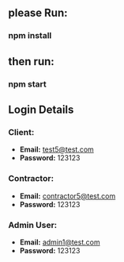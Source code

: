 ## please Run:

### npm install

## then run:

### npm start

## Login Details

### Client:
- **Email:** test5@test.com
- **Password:** 123123

### Contractor:
- **Email:** contractor5@test.com
- **Password:** 123123

### Admin User:
- **Email:** admin1@test.com
- **Password:** 123123
